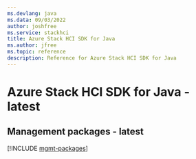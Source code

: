 ```yaml
---
ms.devlang: java
ms.data: 09/03/2022
author: joshfree
ms.service: stackhci
title: Azure Stack HCI SDK for Java
ms.author: jfree
ms.topic: reference
description: Reference for Azure Stack HCI SDK for Java
---
```

# Azure Stack HCI SDK for Java - latest

## Management packages - latest
[!INCLUDE [mgmt-packages](stack-hci-mgmt-index.md)]